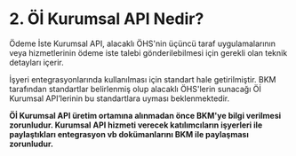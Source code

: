 
# 2. Öİ Kurumsal API Nedir?

Ödeme İste Kurumsal API, alacaklı ÖHS'nin üçüncü taraf uygulamalarının veya hizmetlerinin ödeme iste talebi gönderilebilmesi için gerekli olan teknik detayları içerir. 

İşyeri entegrasyonlarında kullanılması için standart hale getirilmiştir. BKM tarafından standartlar belirlenmiş olup alacaklı ÖHS'lerin sunacağı Öİ Kurumsal API’lerinin bu standartlara uyması beklenmektedir. 

**Öİ Kurumsal API üretim ortamına alınmadan önce BKM'ye bilgi verilmesi zorunludur. Kurumsal API hizmeti verecek katılımcıların işyerleri ile paylaştıkları entegrasyon vb dokümanlarını BKM ile paylaşması zorunludur.**































